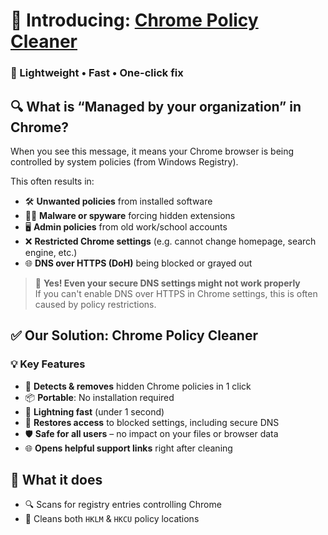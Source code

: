 # 🚀 Introducing: [Chrome Policy Cleaner](https://hackinos.com/files/file/858-hackinos-remove-chrome-managed/)

### 🧹 Lightweight • Fast • One-click fix

## 🔍 What is “Managed by your organization” in Chrome?

When you see this message, it means your Chrome browser is being controlled by system policies (from Windows Registry).

This often results in:

- 🛠️ **Unwanted policies** from installed software  
- 🕵️‍♂️ **Malware or spyware** forcing hidden extensions  
- 🖥️ **Admin policies** from old work/school accounts  
- ❌ **Restricted Chrome settings** (e.g. cannot change homepage, search engine, etc.)  
- 🌐 **DNS over HTTPS (DoH)** being blocked or grayed out  

> 🧨 **Yes! Even your secure DNS settings might not work properly**  
> If you can't enable DNS over HTTPS in Chrome settings, this is often caused by policy restrictions.

## ✅ Our Solution: Chrome Policy Cleaner

### 💡 Key Features

- 🧩 **Detects & removes** hidden Chrome policies in 1 click  
- 📦 **Portable**: No installation required  
- 💨 **Lightning fast** (under 1 second)  
- 🔐 **Restores access** to blocked settings, including secure DNS  
- 🛡️ **Safe for all users** – no impact on your files or browser data  
- 🌐 **Opens helpful support links** right after cleaning  

## 📸 What it does

- 🔍 Scans for registry entries controlling Chrome  
- 🧽 Cleans both `HKLM` & `HKCU` policy locations  
